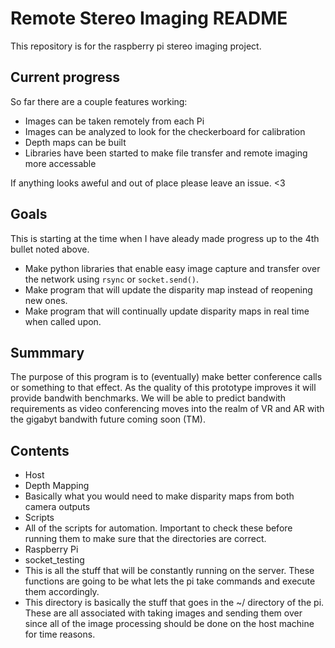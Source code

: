 # Remote Stereo Imaging README

This repository is for the raspberry pi stereo imaging project. 

## Current progress 

So far there are a couple features working: 

 + Images can be taken remotely from each Pi
 + Images can be analyzed to look for the checkerboard for calibration 
 + Depth maps can be built
 + Libraries have been started to make file transfer and remote imaging 
more accessable

If anything looks aweful and out of place please leave an issue. <3

## Goals

This is starting at the time when I have aleady made progress up to 
the 4th bullet noted above. 

 + Make python libraries that enable easy image capture and transfer 
over the network using `rsync` or `socket.send()`. 
 + Make program that will update the disparity map instead of reopening 
new ones. 
 + Make program that will continually update disparity maps in real 
time when called upon. 

## Summmary

The purpose of this program is to (eventually) make better conference 
calls or something to that effect. As the quality of this prototype 
improves it will provide bandwith benchmarks. We will be able to predict 
bandwith requirements as video conferencing moves into the realm of VR 
and AR with the gigabyt bandwith future coming soon (TM). 

## Contents 

 + Host
  + Depth Mapping
   + Basically what you would need to make disparity maps from both 
camera outputs
  + Scripts
   + All of the scripts for automation. Important to check these before 
running them to make sure that the directories are correct.  
 + Raspberry Pi 
  + socket\_testing
   + This is all the stuff that will be constantly running on the server. 
These functions are going to be what lets the pi take commands and execute
them accordingly. 
  + This directory is basically the stuff that goes in the ~/ directory 
of the pi. These are all associated with taking images and sending them 
over since all of the image processing should be done on the host machine
for time reasons. 



